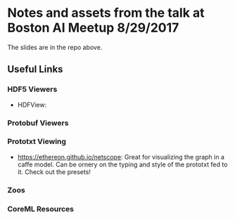 # Notes and assets from the talk at Boston AI Meetup 8/29/2017
The slides are in the repo above. 
## Useful Links
### HDF5 Viewers
 - HDFView: 
### Protobuf Viewers
### Prototxt Viewing
 - https://ethereon.github.io/netscope: Great for visualizing the graph in a caffe model. Can be ornery on the typing and style of the prototxt fed to it. Check out the presets!
### Zoos
### CoreML Resources
